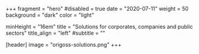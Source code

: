 +++
fragment = "hero"
#disabled = true
date = "2020-07-11"
weight = 50
background = "dark"
color = "light"

minHeight = "16em"
title = "Solutions for corporates, companies and public sectors"
title_align = "left"
#subtitle = ""

[header]
  image = "origoss-solutions.png"
+++
